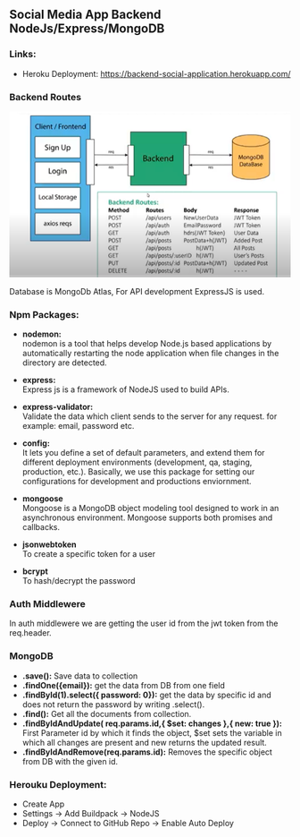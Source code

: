 ## Social Media App Backend NodeJs/Express/MongoDB

### Links:

- Heroku Deployment: https://backend-social-application.herokuapp.com/

### Backend Routes

![backend rourtes](./routes.PNG)

Database is MongoDb Atlas, For API development ExpressJS is used.

### Npm Packages:

- **nodemon:** <br/>
  nodemon is a tool that helps develop Node.js based applications by automatically restarting the node application when file changes in the directory are detected.

- **express:**<br/>
  Express js is a framework of NodeJS used to build APIs.

- **express-validator:** <br/>
  Validate the data which client sends to the server for any request. for example: email, password etc.

- **config:** <br/>
  It lets you define a set of default parameters, and extend them for different deployment environments (development, qa, staging, production, etc.).
  Basically, we use this package for setting our configurations for development and productions enviornment.

- **mongoose** <br/>
  Mongoose is a MongoDB object modeling tool designed to work in an asynchronous environment. Mongoose supports both promises and callbacks.

- **jsonwebtoken** <br/>
  To create a specific token for a user

- **bcrypt** <br/>
  To hash/decrypt the password

### Auth Middlewere

In auth middlewere we are getting the user id from the jwt token from the req.header.

### MongoDB

- **.save():** Save data to collection
- **.findOne({email}):** get the data from DB from one field
- **.findById(1).select({ password: 0}):** get the data by specific id and does not return
  the password by writing .select().
- **.find():** Get all the documents from collection.
- **.findByIdAndUpdate( req.params.id,{ $set: changes },{ new: true }):** First Parameter
  id by which it finds the object, $set sets the variable in which all changes are present
  and new returns the updated result.
- **.findByIdAndRemove(req.params.id):** Removes the specific object from DB with the given id.

### Herouku Deployment:

- Create App
- Settings -> Add Buildpack -> NodeJS
- Deploy -> Connect to GitHub Repo -> Enable Auto Deploy
